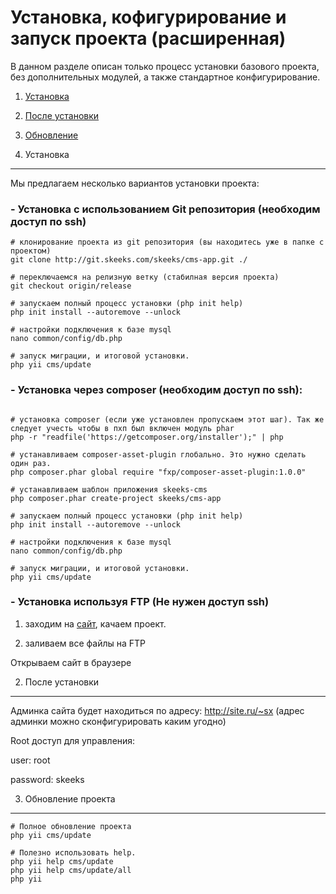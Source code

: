 Установка, кофигурирование и запуск проекта (расширенная)
========================================================
В данном разделе описан только процесс установки базового проекта, без дополнительных модулей, а также стандартное конфигурирование.

 1) [Установка](#1)
 
 2) [После установки](#2)
 
 3) [Обновление](#3)
 
 
1) Установка
----------------------------------------
Мы предлагаем несколько вариантов установки проекта:

### - Установка с использованием Git репозитория (необходим доступ по ssh)

~~~
# клонирование проекта из git репозитория (вы находитесь уже в папке с проектом)
git clone http://git.skeeks.com/skeeks/cms-app.git ./

# переключаемся на релизную ветку (стабилная версия проекта)
git checkout origin/release

# запускаем полный процесс установки (php init help)
php init install --autoremove --unlock

# настройки подключения к базе mysql
nano common/config/db.php

# запуск миграции, и итоговой установки.
php yii cms/update
~~~

### - Установка через composer (необходим доступ по ssh):

~~~

# установка composer (если уже установлен пропускаем этот шаг). Так же следует учесть чтобы в пхп был включен модуль phar 
php -r "readfile('https://getcomposer.org/installer');" | php

# устанавливаем composer-asset-plugin глобально. Это нужно сделать один раз.
php composer.phar global require "fxp/composer-asset-plugin:1.0.0"

# устанавливаем шаблон приложения skeeks-cms
php composer.phar create-project skeeks/cms-app

# запускаем полный процесс установки (php init help)
php init install --autoremove --unlock

# настройки подключения к базе mysql
nano common/config/db.php

# запуск миграции, и итоговой установки.
php yii cms/update
~~~


### - Установка используя FTP (Не нужен доступ ssh)

1) заходим на [сайт](http://git.skeeks.com/skeeks/cms-app.git), качаем проект.

2) заливаем все файлы на FTP

Открываем сайт в браузере


2) После установки
-------

Админка сайта будет находиться по адресу: http://site.ru/~sx (адрес админки можно сконфигурировать каким угодно)

Root доступ для управления:

user: root

password: skeeks



3) Обновление проекта
-------

~~~
# Полное обновление проекта
php yii cms/update
~~~


~~~
# Полезно использовать help.
php yii help cms/update
php yii help cms/update/all
php yii
~~~
